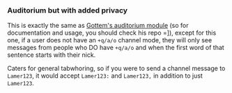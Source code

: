 ### Auditorium but with added privacy ###
This is exactly the same as [Gottem's auditorium module](https://gitgud.malvager.net/Wazakindjes/unrealircd_mods/src/master/man/auditorium.md) (so for documentation and usage, you should check his repo =]), except for this one, if a user does not have an `+q/a/o` channel mode, they will only see messages from people who DO have `+q/a/o` and when the first word of that sentence starts with their nick.

Caters for general tabwhoring, so if you were to send a channel message to `Lamer123`, it would accept `Lamer123:` and `Lamer123,` in addition to just `Lamer123`.
